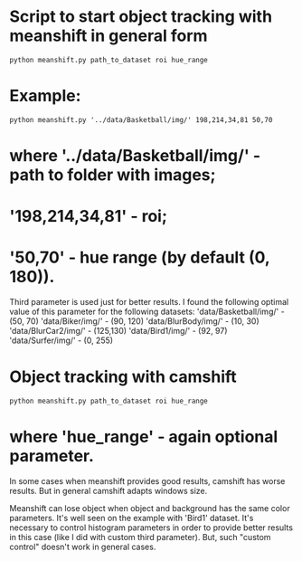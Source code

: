 # Script to start object tracking with meanshift in general form
```python meanshift.py path_to_dataset roi hue_range```

# Example:
```python meanshift.py '../data/Basketball/img/' 198,214,34,81 50,70```
# where '../data/Basketball/img/' - path to folder with images;
# '198,214,34,81' - roi;
# '50,70' - hue range (by default (0, 180)).

Third parameter is used just for better results. I found the following optimal value of this parameter for the following datasets:
'data/Basketball/img/' - (50, 70)
'data/Biker/img/' - (90, 120)
'data/BlurBody/img/' - (10, 30)
'data/BlurCar2/img/' - (125,130)
'data/Bird1/img/' - (92, 97)
'data/Surfer/img/' - (0, 255)

# Object tracking with camshift
```python meanshift.py path_to_dataset roi hue_range```
# where 'hue_range' - again optional parameter.

In some cases when meanshift provides good results, camshift has worse results. But in general camshift adapts windows size.

Meanshift can lose object when object and background has the same color parameters. It's well seen on the example with 'Bird1' dataset. It's necessary to control histogram parameters in order to provide better results in this case (like I did with custom third parameter). But, such "custom control" doesn't work in general cases.
